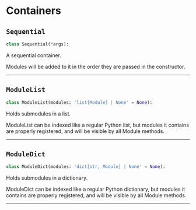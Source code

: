 # Containers

## `Sequential`

```python
class Sequential(*args):
```
A sequential container.

Modules will be added to it in the order they are passed in the constructor.


---
## `ModuleList`

```python
class ModuleList(modules: 'list[Module] | None' = None):
```
Holds submodules in a list.

ModuleList can be indexed like a regular Python list, but modules it
contains are properly registered, and will be visible by all Module methods.


---
## `ModuleDict`

```python
class ModuleDict(modules: 'dict[str, Module] | None' = None):
```
Holds submodules in a dictionary.

ModuleDict can be indexed like a regular Python dictionary, but modules it
contains are properly registered, and will be visible by all Module methods.


---

